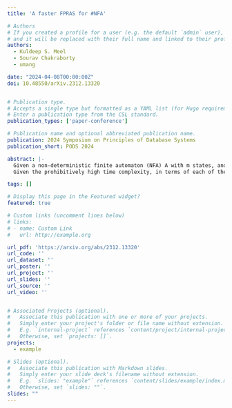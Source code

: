 ```yaml
---
title: 'A faster FPRAS for #NFA'

# Authors
# If you created a profile for a user (e.g. the default `admin` user), write the username (folder name) here
# and it will be replaced with their full name and linked to their profile.
authors:
  - Kuldeep S. Meel
  - Sourav Chakraborty
  - umang

date: "2024-04-08T00:00:00Z"
doi: 10.48550/arXiv.2312.13320


# Publication type.
# Accepts a single type but formatted as a YAML list (for Hugo requirements).
# Enter a publication type from the CSL standard.
publication_types: ['paper-conference']

# Publication name and optional abbreviated publication name.
publication: 2024 Symposium on Principles of Database Systems
publication_short: PODS 2024

abstract: |-
  Given a non-deterministic finite automaton (NFA) A with m states, and a natural number n (presented in unary), the #NFA problem asks to determine the size of the set {{< math >}}$L(A_n)${{< /math >}} of words of length n accepted by A. While the corresponding decision problem of checking the emptiness of {{< math >}}$L(A_n)${{< /math >}} is solvable in polynomial time, the #NFA problem is known to be #P-hard. Recently, the long-standing open question -- whether there is an FPRAS (fully polynomial time randomized approximation scheme) for #NFA -- was resolved in \cite{ACJR19}. The FPRAS due to \cite{ACJR19} relies on the interreducibility of counting and sampling, and computes, for each pair of state q and natural number {{< math >}}$i <= n${{< /math >}}, a set of {{< math >}}$O(\frac{m^7 n^7}{\epsilon^7})${{< /math >}} many uniformly chosen samples from the set of words of length i that have a run ending at q ({{< math >}}$\epsilon${{< /math >}} is the error tolerance parameter of the FPRAS). This informative measure -- the number of samples maintained per state and length -- also affects the overall time complexity with a quadratic dependence.
  Given the prohibitively high time complexity, in terms of each of the input parameters, of the FPRAS due to \cite{ACJR19}, and considering the widespread application of approximate counting (and sampling) in various tasks in Computer Science, a natural question arises: Is there a faster FPRAS for #NFA that can pave the way for the practical implementation of approximate #NFA tools? In this work, we demonstrate that significant improvements in time complexity are achievable. Specifically, we have reduced the number of samples required for each state to be independent of m, with significantly less dependence on n and ϵ, maintaining only {{< math >}}$\widetilde{O}(\frac{n^4}{epsilon^2})${{< /math >}} samples per state.

tags: []

# Display this page in the Featured widget?
featured: true

# Custom links (uncomment lines below)
# links:
# - name: Custom Link
#   url: http://example.org

url_pdf: 'https://arxiv.org/abs/2312.13320'
url_code: ''
url_dataset: ''
url_poster: ''
url_project: ''
url_slides: ''
url_source: ''
url_video: ''


# Associated Projects (optional).
#   Associate this publication with one or more of your projects.
#   Simply enter your project's folder or file name without extension.
#   E.g. `internal-project` references `content/project/internal-project/index.md`.
#   Otherwise, set `projects: []`.
projects:
  - example

# Slides (optional).
#   Associate this publication with Markdown slides.
#   Simply enter your slide deck's filename without extension.
#   E.g. `slides: "example"` references `content/slides/example/index.md`.
#   Otherwise, set `slides: ""`.
slides: ""
---
```



